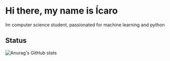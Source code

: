 # Hi there, my name is Ícaro
  Im computer science student, passionated for machine learning and python

## Status
![Anurag's GitHub stats](https://github-readme-stats.vercel.app/api?username=IcaroM-CdC&show_icons=true&theme=dracula)

